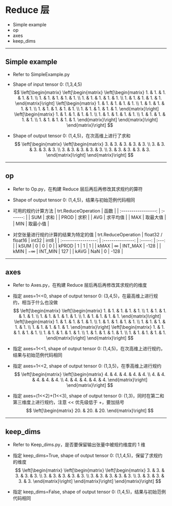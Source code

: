 # Reduce 层
+ Simple example
+ op
+ axes
+ keep_dims

---
## Simple example
+ Refer to SimpleExample.py
+ Shape of input tensor 0: (1,3,4,5)
$$
\left[\begin{matrix}
    \left[\begin{matrix}
        \left[\begin{matrix}
            1. & 1. & 1. & 1. & 1. \\
            1. & 1. & 1. & 1. & 1. \\
            1. & 1. & 1. & 1. & 1. \\
            1. & 1. & 1. & 1. & 1.
        \end{matrix}\right]
        \left[\begin{matrix}
            1. & 1. & 1. & 1. & 1. \\
            1. & 1. & 1. & 1. & 1. \\
            1. & 1. & 1. & 1. & 1. \\
            1. & 1. & 1. & 1. & 1.
        \end{matrix}\right]
        \left[\begin{matrix}
            1. & 1. & 1. & 1. & 1. \\
            1. & 1. & 1. & 1. & 1. \\
            1. & 1. & 1. & 1. & 1. \\
            1. & 1. & 1. & 1. & 1.
        \end{matrix}\right]
    \end{matrix}\right]
\end{matrix}\right]
$$

+ Shape of output tensor 0: (1,4,5)，在次高维上进行了求和
$$
\left[\begin{matrix}
    \left[\begin{matrix}
        3. & 3. & 3. & 3. & 3. \\
        3. & 3. & 3. & 3. & 3. \\
        3. & 3. & 3. & 3. & 3. \\
        3. & 3. & 3. & 3. & 3.
    \end{matrix}\right]
\end{matrix}\right]
$$

---

## op
+ Refer to Op.py，在构建 Reduce 层后再后再修改其求规约的算符

+ Shape of output tensor 0: (1,4,5)，结果与初始范例代码相同

+ 可用的规约计算方法
| trt.ReduceOperation |   函数   |
| :-----------------: | :------: |
|         SUM         |   求和   |
|        PROD         |   求积   |
|         AVG         | 求平均值 |
|         MAX         | 取最大值 |
|         MIN         | 取最小值 |

+ 对空张量进行规约计算的结果为特定的值
| trt.ReduceOperation | float32 / float16 |  int32  | int8  |
| :-----------------: | :---------------: | :-----: | :---: |
|        kSUM         |         0         |    0    |   0   |
|        kPROD        |         1         |    1    |   1   |
|        kMAX         |     $\infty$      | INT_MAX | -128  |
|        kMIN         |     $-\infty$     | INT_MIN |  127  |
|        kAVG         |        NaN        |    0    | -128  |


---

## axes
+ Refer to Axes.py，在构建 Reduce 层后再后再修改其求规约的维度

+ 指定 axes=1<<0, shape of output tensor 0: (3,4,5)，在最高维上进行规约，相当于什么也没做
$$
\left[\begin{matrix}
    \left[\begin{matrix}
        1. & 1. & 1. & 1. & 1. \\
        1. & 1. & 1. & 1. & 1. \\
        1. & 1. & 1. & 1. & 1. \\
        1. & 1. & 1. & 1. & 1.
    \end{matrix}\right]
    \left[\begin{matrix}
        1. & 1. & 1. & 1. & 1. \\
        1. & 1. & 1. & 1. & 1. \\
        1. & 1. & 1. & 1. & 1. \\
        1. & 1. & 1. & 1. & 1.
    \end{matrix}\right]
    \left[\begin{matrix}
        1. & 1. & 1. & 1. & 1. \\
        1. & 1. & 1. & 1. & 1. \\
        1. & 1. & 1. & 1. & 1. \\
        1. & 1. & 1. & 1. & 1.
    \end{matrix}\right]
\end{matrix}\right]
$$

+ 指定 axes=1<<1, shape of output tensor 0: (1,4,5)，在次高维上进行规约，结果与初始范例代码相同

+ 指定 axes=1<<2, shape of output tensor 0: (1,3,5)，在季高维上进行规约
$$
\left[\begin{matrix}
    \left[\begin{matrix}
        4. & 4. & 4. & 4. & 4. \\
        4. & 4. & 4. & 4. & 4. \\
        4. & 4. & 4. & 4. & 4.
    \end{matrix}\right]
\end{matrix}\right]
$$

+ 指定 axes=(1<<2)+(1<<3), shape of output tensor 0: (1,3)，同时在第二和第三维度上进行规约，注意 << 优先级低于 +，要加括号
$$
\left[\begin{matrix}
    20. & 20. & 20.
\end{matrix}\right]
$$

---

## keep_dims
+ Refer to Keep_dims.py，是否要保留输出张量中被规约维度的 1 维

+ 指定 keep_dims=True, shape of output tensor 0: (1,1,4,5)，保留了求规约的维度
$$
\left[\begin{matrix}
    \left[\begin{matrix}
        \left[\begin{matrix}
            3. & 3. & 3. & 3. & 3. \\
            3. & 3. & 3. & 3. & 3. \\
            3. & 3. & 3. & 3. & 3. \\
            3. & 3. & 3. & 3. & 3.
        \end{matrix}\right]
    \end{matrix}\right]
\end{matrix}\right]
$$

+ 指定 keep_dims=False, shape of output tensor 0: (1,4,5)，结果与初始范例代码相同
